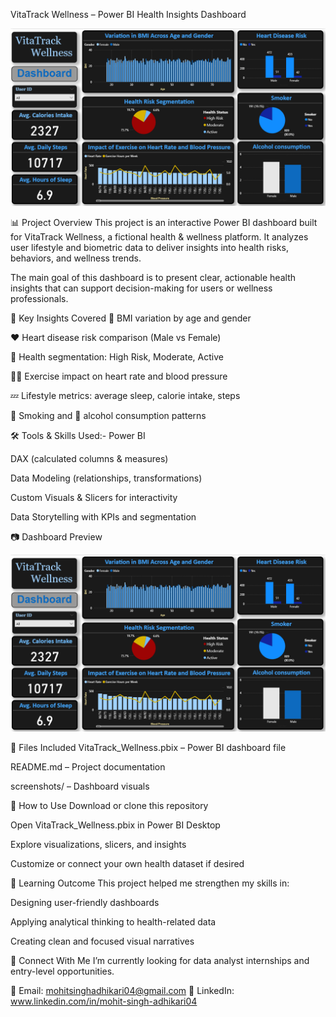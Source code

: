VitaTrack Wellness – Power BI Health Insights Dashboard

![VitaTrack Wellness Dashboard](VitaTrackimage.png)

📊 Project Overview
This project is an interactive Power BI dashboard built for VitaTrack Wellness, a fictional health & wellness platform. It analyzes user lifestyle and biometric data to deliver insights into health risks, behaviors, and wellness trends.

The main goal of this dashboard is to present clear, actionable health insights that can support decision-making for users or wellness professionals.


📌 Key Insights Covered
🧍 BMI variation by age and gender

❤️ Heart disease risk comparison (Male vs Female)

🧠 Health segmentation: High Risk, Moderate, Active

🏃‍♂️ Exercise impact on heart rate and blood pressure

💤 Lifestyle metrics: average sleep, calorie intake, steps

🚬 Smoking and 🍷 alcohol consumption patterns


🛠️ Tools & Skills Used:-
Power BI

DAX (calculated columns & measures)

Data Modeling (relationships, transformations)

Custom Visuals & Slicers for interactivity

Data Storytelling with KPIs and segmentation


📷 Dashboard Preview

![VitaTrack Wellness Dashboard](VitaTrackimage.png)



📂 Files Included
VitaTrack_Wellness.pbix – Power BI dashboard file

README.md – Project documentation

screenshots/ – Dashboard visuals


🚀 How to Use
Download or clone this repository

Open VitaTrack_Wellness.pbix in Power BI Desktop

Explore visualizations, slicers, and insights

Customize or connect your own health dataset if desired


🧠 Learning Outcome
This project helped me strengthen my skills in:

Designing user-friendly dashboards

Applying analytical thinking to health-related data

Creating clean and focused visual narratives


🔗 Connect With Me
I’m currently looking for data analyst internships and entry-level opportunities.


📧 Email: mohitsinghadhikari04@gmail.com
💼 LinkedIn: www.linkedin.com/in/mohit-singh-adhikari04
